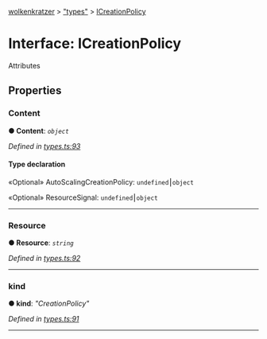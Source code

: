 [wolkenkratzer](../README.md) > ["types"](../modules/_types_.md) > [ICreationPolicy](../interfaces/_types_.icreationpolicy.md)



# Interface: ICreationPolicy


Attributes


## Properties
<a id="content"></a>

###  Content

**●  Content**:  *`object`* 

*Defined in [types.ts:93](https://github.com/arminhammer/wolkenkratzer/blob/8ba2fdf/src/types.ts#L93)*


#### Type declaration




«Optional»  AutoScalingCreationPolicy: `undefined`⎮`object`






«Optional»  ResourceSignal: `undefined`⎮`object`







___

<a id="resource"></a>

###  Resource

**●  Resource**:  *`string`* 

*Defined in [types.ts:92](https://github.com/arminhammer/wolkenkratzer/blob/8ba2fdf/src/types.ts#L92)*





___

<a id="kind"></a>

###  kind

**●  kind**:  *"CreationPolicy"* 

*Defined in [types.ts:91](https://github.com/arminhammer/wolkenkratzer/blob/8ba2fdf/src/types.ts#L91)*





___


